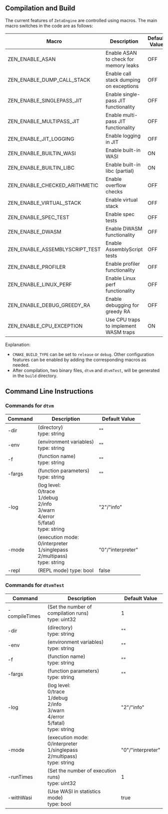 <a name="RKIDy"></a>
## Compilation and Build
The current features of `ZetaEngine` are controlled using macros. The main macro switches in the code are as follows:

| Macro | Description | Default Value |
| --- | --- | --- |
| ZEN_ENABLE_ASAN | Enable ASAN to check for memory leaks | OFF |
| ZEN_ENABLE_DUMP_CALL_STACK | Enable call stack dumping on exceptions | OFF |
| ZEN_ENABLE_SINGLEPASS_JIT | Enable single-pass JIT functionality | OFF |
| ZEN_ENABLE_MULTIPASS_JIT | Enable multi-pass JIT functionality | OFF |
| ZEN_ENABLE_JIT_LOGGING | Enable logging in JIT | OFF |
| ZEN_ENABLE_BUILTIN_WASI | Enable built-in WASI | ON |
| ZEN_ENABLE_BUILTIN_LIBC | Enable built-in libc (partial) | ON |
| ZEN_ENABLE_CHECKED_ARITHMETIC | Enable overflow checks | OFF |
| ZEN_ENABLE_VIRTUAL_STACK | Enable virtual stack | OFF |
| ZEN_ENABLE_SPEC_TEST | Enable spec tests | OFF |
| ZEN_ENABLE_DWASM | Enable DWASM functionality | OFF |
| ZEN_ENABLE_ASSEMBLYSCRIPT_TEST | Enable AssemblyScript tests | OFF |
| ZEN_ENABLE_PROFILER | Enable profiler functionality | OFF |
| ZEN_ENABLE_LINUX_PERF | Enable Linux perf functionality | OFF |
| ZEN_ENABLE_DEBUG_GREEDY_RA | Enable debugging for greedy RA | OFF |
| ZEN_ENABLE_CPU_EXCEPTION | Use CPU traps to implement WASM traps | ON |

Explanation:

- `CMAKE_BUILD_TYPE` can be set to `release` or `debug`. Other configuration features can be enabled by adding the corresponding macros as needed.
- After compilation, two binary files, `dtvm` and `dtvmTest`, will be generated in the `build` directory.

<a name="WxBjy"></a>
## Command Line Instructions
<a name="cwReD"></a>
### Commands for `dtvm`
| Command | Description | Default Value |
| --- | --- | --- |
| -dir | (directory) <br />type: string | "" |
| -env | (environment variables)<br />type: string | "" |
| -f | (function name) <br />type: string | "" |
| -fargs | (function parameters) <br />type: string | "" |
| -log | (log level: <br />0/trace <br />1/debug <br />2/info<br />3/warn<br />4/error<br />5/fatal) <br />type: string | "2"/"info" |
| -mode | (execution mode: <br />0/interpreter<br />1/singlepass <br />2/multipass) <br />type: string | "0"/"interpreter" |
| -repl | (REPL mode) type: bool | false |

<a name="AcMiv"></a>
### Commands for `dtvmTest`
| Command | Description | Default Value |
| --- | --- | --- |
| -compileTimes | (Set the number of compilation runs) <br />type: uint32 | 1 |
| -dir | (directory) <br />type: string | "" |
| -env | (environment variables)<br />type: string | "" |
| -f | (function name) <br />type: string | "" |
| -fargs | (function parameters) <br />type: string | "" |
| -log | (log level: <br />0/trace <br />1/debug <br />2/info<br />3/warn<br />4/error<br />5/fatal) <br />type: string | "2"/"info" |
| -mode | (execution mode: <br />0/interpreter<br />1/singlepass <br />2/multipass) <br />type: string | "0"/"interpreter" |
| -runTimes | (Set the number of execution runs) <br />type: uint32 | 1 |
| -withWasi | (Use WASI in statistics mode) <br />type: bool | true |